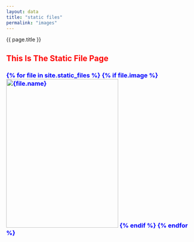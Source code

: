 ```yaml
---
layout: data
title: "static files"
permalink: "images"
---
```

{{ page.title }}
<h2 style=" color: red"> This Is The Static File Page  </h2>
<h3 style="color: blue">
{% for file in site.static_files %}
    {% if file.image %}
        <img src="{{file.path}}" alt="{file.name}" height="400px" width="300px">
    {% endif %}
{% endfor %}